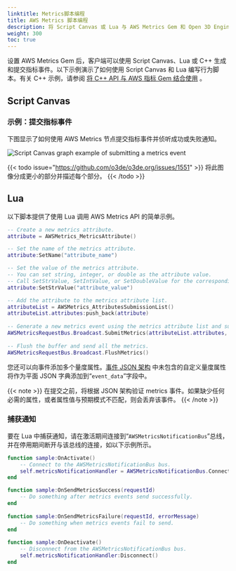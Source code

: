 ```yaml
---
linktitle: Metrics脚本编程
title: AWS Metrics 脚本编程
description: 将 Script Canvas 或 Lua 与 AWS Metrics Gem 和 Open 3D Engine （O3DE） 结合使用以生成和提交指标的示例。
weight: 300
toc: true
---
```


设置 AWS Metrics Gem 后，客户端可以使用 Script Canvas、Lua 或 C++ 生成和提交指标事件。以下示例演示了如何使用 Script Canvas 和 Lua 编写行为脚本。有关 C++ 示例，请参阅 [将 C++ API 与 AWS 指标 Gem 结合使用](./cpp-api/) 。

## Script Canvas

### 示例：提交指标事件

下图显示了如何使用 AWS Metrics 节点提交指标事件并侦听成功或失败通知。

![Script Canvas graph example of submitting a metrics event](/images/user-guide/gems/reference/aws/aws-metrics/scripting-submitting-metrics-event.png)

{{< todo issue="https://github.com/o3de/o3de.org/issues/1551" >}}
将此图像分成更小的部分并描述每个部分。
{{< /todo >}}

## Lua

以下脚本提供了使用 Lua 调用 AWS Metrics API 的简单示例。

```lua
-- Create a new metrics attribute.
attribute = AWSMetrics_MetricsAttribute()

-- Set the name of the metrics attribute.
attribute:SetName("attribute_name")

-- Set the value of the metrics attribute.
-- You can set string, integer, or double as the attribute value.
-- Call SetStrValue, SetIntValue, or SetDoubleValue for the corresponding value type.
attribute:SetStrValue("attribute_value")

-- Add the attribute to the metrics attribute list.
attributeList = AWSMetrics_AttributesSubmissionList()
attributeList.attributes:push_back(attribute)
 
-- Generate a new metrics event using the metrics attribute list and submit it.
AWSMetricsRequestBus.Broadcast.SubmitMetrics(attributeList.attributes, "event_source", true)
 
-- Flush the buffer and send all the metrics.
AWSMetricsRequestBus.Broadcast.FlushMetrics()
```

您还可以向事件添加多个量度属性。[事件 JSON 架构](./event-schema/)  中未包含的自定义量度属性将作为平面 JSON 字典添加到“`event_data`”字段中。

{{< note >}}
在提交之前，将根据 JSON 架构验证 metrics 事件。如果缺少任何必需的属性，或者属性值与预期模式不匹配，则会丢弃该事件。
{{< /note >}}

### 捕获通知

要在 Lua 中捕获通知，请在激活期间连接到“`AWSMetricsNotificationBus`”总线，并在停用期间断开与该总线的连接，如以下示例所示。

```lua
function sample:OnActivate()
    -- Connect to the AWSMetricsNotificationBus bus.
    self.metricsNotificationHandler = AWSMetricsNotificationBus.Connect(self, self.entityId)
end

function sample:OnSendMetricsSuccess(requestId)
    -- Do something after metrics events send successfully.
end
 
function sample:OnSendMetricsFailure(requestId, errorMessage)
    -- Do something when metrics events fail to send.
end
 
function sample:OnDeactivate()
    -- Disconnect from the AWSMetricsNotificationBus bus.
    self.metricsNotificationHandler:Disconnect()
end
```
